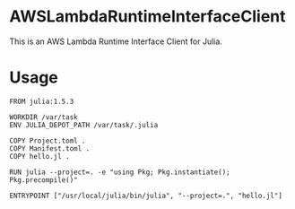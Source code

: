 # AWSLambdaRuntimeInterfaceClient

This is an AWS Lambda Runtime Interface Client for Julia.

# Usage




```docker:Dockerfile
FROM julia:1.5.3

WORKDIR /var/task
ENV JULIA_DEPOT_PATH /var/task/.julia

COPY Project.toml .
COPY Manifest.toml .
COPY hello.jl .

RUN julia --project=. -e "using Pkg; Pkg.instantiate(); Pkg.precompile()"

ENTRYPOINT ["/usr/local/julia/bin/julia", "--project=.", "hello.jl"]
```
